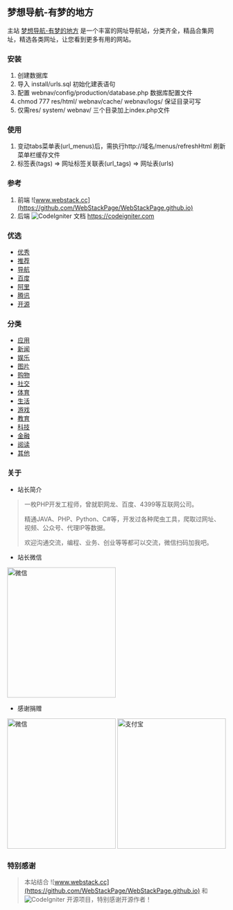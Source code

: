 ## 梦想导航-有梦的地方

主站 [梦想导航-有梦的地方](https://nav.dreamthere.com) 是一个丰富的网址导航站，分类齐全，精品合集网址，精选各类网址，让您看到更多有用的网站。

### 安装

1.  创建数据库
2.  导入 install/urls.sql 初始化建表语句
3.  配置 webnav/config/production/database.php 数据库配置文件
4.  chmod 777 res/html/ webnav/cache/ webnav/logs/ 保证目录可写
5.  仅需res/ system/ webnav/ 三个目录加上index.php文件

### 使用

1.  变动tabs菜单表(url_menus)后，需执行http://域名/menus/refreshHtml 刷新菜单栏缓存文件
2.  标签表(tags) => 网址标签关联表(url_tags) => 网址表(urls)

### 参考

1.  前端 ![www.webstack.cc](https://github.com/WebStackPage/WebStackPage.github.io)
2.  后端 ![CodeIgniter](https://github.com/bcit-ci/CodeIgniter) 文档 https://codeigniter.com

### 优选

<ul>
    <li>
        <a href="https://nav.dreamthere.com/index?t=99">
            优秀
        </a>
    </li>
    <li>
        <a href="https://nav.dreamthere.com/index?t=1">
            推荐
        </a>
    </li>
    <li>
        <a href="https://nav.dreamthere.com/index?t=2">
            导航
        </a>
    </li>
    <li>
        <a href="https://nav.dreamthere.com/index?key=百度">
            百度
        </a>
    </li>
    <li>
        <a href="https://nav.dreamthere.com/index?key=阿里">
            阿里
        </a>
    </li>
    <li>
        <a href="https://nav.dreamthere.com/index?key=腾讯">
            腾讯
        </a>
    </li>
    <li>
        <a href="https://nav.dreamthere.com/index?t=17">
            开源
        </a>
    </li>
</ul>

### 分类
<ul><li>
    <a href="https://nav.dreamthere.com/index?t=3">
        应用
    </a>
</li><li>
    <a href="https://nav.dreamthere.com/index?t=4">
        新闻
    </a>
</li><li>
    <a href="https://nav.dreamthere.com/index?t=5">
        娱乐
    </a>
</li><li>
    <a href="https://nav.dreamthere.com/index?t=6">
        图片
    </a>
</li><li>
    <a href="https://nav.dreamthere.com/index?t=7">
        购物
    </a>
</li><li>
    <a href="https://nav.dreamthere.com/index?t=8">
        社交
    </a>
</li><li>
    <a href="https://nav.dreamthere.com/index?t=9">
        体育
    </a>
</li><li>
    <a href="https://nav.dreamthere.com/index?t=10">
        生活
    </a>
</li><li>
    <a href="https://nav.dreamthere.com/index?t=11">
        游戏
    </a>
</li><li>
    <a href="https://nav.dreamthere.com/index?t=12">
        教育
    </a>
</li><li>
    <a href="https://nav.dreamthere.com/index?t=13">
        科技
    </a>
</li><li>
    <a href="https://nav.dreamthere.com/index?t=14">
        金融
    </a>
</li><li>
    <a href="https://nav.dreamthere.com/index?t=15">
        阅读
    </a>
</li><li>
    <a href="https://nav.dreamthere.com/index?t=16">
        其他
    </a>
</li></ul>

### 关于

- 站长简介

> <p>一枚PHP开发工程师，曾就职网龙、百度、4399等互联网公司。</p>
> <p>精通JAVA、PHP、Python、C#等，开发过各种爬虫工具，爬取过网址、视频、公众号、代理IP等数据。</p>
> <p>欢迎沟通交流，编程、业务、创业等等都可以交流，微信扫码加我吧。</p>

- 站长微信

<img src="https://raw.githubusercontent.com/DreamTheres/dreamthere.com/master/img/mine-wechat.jpg" alt="微信" width="250" height="300">

- 感谢捐赠

<img src="https://raw.githubusercontent.com/DreamTheres/dreamthere.com/master/img/wechat-collect.jpg" alt="微信" width="250" height="300">
<img src="https://raw.githubusercontent.com/DreamTheres/dreamthere.com/master/img/ali-collect.jpg" alt="支付宝" width="250" height="300">

### 特别感谢

> 本站结合 ![www.webstack.cc](https://github.com/WebStackPage/WebStackPage.github.io) 和 ![CodeIgniter](https://github.com/bcit-ci/CodeIgniter) 开源项目，特别感谢开源作者！

